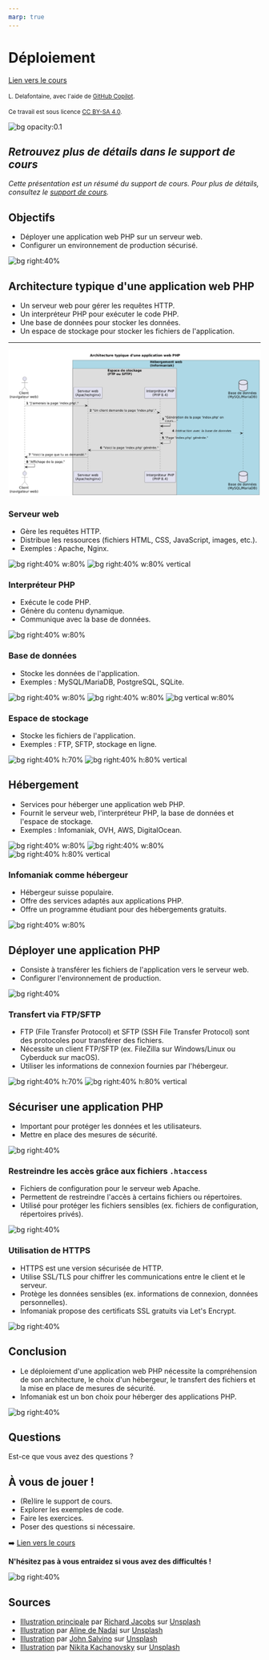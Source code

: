 ```yaml
---
marp: true
---
```


<!--
theme: custom-marp-theme
size: 16:9
paginate: true
author: L. Delafontaine, avec l'aide de GitHub Copilot
title: HEIG-VD ProgServ2 Course - Déploiement
description: Déploiement pour l'unité d'enseignement ProgServ2 enseigné à la HEIG-VD, Suisse
url: https://heig-vd-progserv-course.github.io/heig-vd-progserv2-course/03.01-deploiement/01-supports-de-cours/index.html
header: "**Déploiement**"
footer: '[**HEIG-VD**](https://heig-vd.ch) - [ProgServ2 2025-2026](https://github.com/heig-vd-progserv-course/heig-vd-progserv2-course) - [CC BY-SA 4.0](https://github.com/heig-vd-progserv-course/heig-vd-progserv2-course/blob/main/LICENSE.md)'
headingDivider: 6
math: mathjax
-->

# Déploiement

<!--
_class: lead
_paginate: false
-->

[Lien vers le cours][cours]

<small>L. Delafontaine, avec l'aide de
[GitHub Copilot](https://github.com/features/copilot).</small>

<small>Ce travail est sous licence [CC BY-SA 4.0][license].</small>

![bg opacity:0.1][illustration-principale]

## _Retrouvez plus de détails dans le support de cours_

<!-- _class: lead -->

_Cette présentation est un résumé du support de cours. Pour plus de détails,
consultez le [support de cours][cours]._

## Objectifs

- Déployer une application web PHP sur un serveur web.
- Configurer un environnement de production sécurisé.

![bg right:40%][illustration-objectifs]

## Architecture typique d'une application web PHP

- Un serveur web pour gérer les requêtes HTTP.
- Un interpréteur PHP pour exécuter le code PHP.
- Une base de données pour stocker les données.
- Un espace de stockage pour stocker les fichiers de l'application.

---

![bg h:85%](./images/architecture-typique-dune-application-web-php.png)

### Serveur web

- Gère les requêtes HTTP.
- Distribue les ressources (fichiers HTML, CSS, JavaScript, images, etc.).
- Exemples : Apache, Nginx.

![bg right:40% w:80%](https://upload.wikimedia.org/wikipedia/commons/1/10/Apache_HTTP_server_logo_%282019-present%29.svg)
![bg right:40% w:80% vertical](https://upload.wikimedia.org/wikipedia/commons/c/c5/Nginx_logo.svg)

### Interpréteur PHP

- Exécute le code PHP.
- Génère du contenu dynamique.
- Communique avec la base de données.

![bg right:40% w:80%](https://upload.wikimedia.org/wikipedia/commons/2/27/PHP-logo.svg)

### Base de données

- Stocke les données de l'application.
- Exemples : MySQL/MariaDB, PostgreSQL, SQLite.

![bg right:40% w:80%](https://www.sqlite.org/images/sqlite370_banner.svg)
![bg right:40% w:80%](https://upload.wikimedia.org/wikipedia/fr/6/62/MySQL.svg)
![bg vertical w:80%](https://mariadb.com/wp-content/uploads/2019/11/mariadb-horizontal-blue.svg)

### Espace de stockage

- Stocke les fichiers de l'application.
- Exemples : FTP, SFTP, stockage en ligne.

![bg right:40% h:70%](https://upload.wikimedia.org/wikipedia/commons/0/01/FileZilla_logo.svg)
![bg right:40% h:80% vertical](https://upload.wikimedia.org/wikipedia/commons/4/48/Cyberduck_icon.png)

## Hébergement

- Services pour héberger une application web PHP.
- Fournit le serveur web, l'interpréteur PHP, la base de données et l'espace de
  stockage.
- Exemples : Infomaniak, OVH, AWS, DigitalOcean.

![bg right:40% w:80%](https://upload.wikimedia.org/wikipedia/commons/f/f6/Logo_infomaniak_bleu.svg)
![bg right:40% w:80%](https://upload.wikimedia.org/wikipedia/commons/4/45/Logo_OVH.svg)
![bg right:40% h:80% vertical](https://upload.wikimedia.org/wikipedia/commons/f/ff/DigitalOcean_logo.svg)

### Infomaniak comme hébergeur

- Hébergeur suisse populaire.
- Offre des services adaptés aux applications PHP.
- Offre un programme étudiant pour des hébergements gratuits.

![bg right:40% w:80%](https://upload.wikimedia.org/wikipedia/commons/f/f6/Logo_infomaniak_bleu.svg)

## Déployer une application PHP

- Consiste à transférer les fichiers de l'application vers le serveur web.
- Configurer l'environnement de production.

![bg right:40%][illustration-principale]

### Transfert via FTP/SFTP

- FTP (File Transfer Protocol) et SFTP (SSH File Transfer Protocol) sont des
  protocoles pour transférer des fichiers.
- Nécessite un client FTP/SFTP (ex. FileZilla sur Windows/Linux ou Cyberduck sur
  macOS).
- Utiliser les informations de connexion fournies par l'hébergeur.

![bg right:40% h:70%](https://upload.wikimedia.org/wikipedia/commons/0/01/FileZilla_logo.svg)
![bg right:40% h:80% vertical](https://upload.wikimedia.org/wikipedia/commons/4/48/Cyberduck_icon.png)

## Sécuriser une application PHP

- Important pour protéger les données et les utilisateurs.
- Mettre en place des mesures de sécurité.

![bg right:40%][illustration-securiser-une-application-php]

### Restreindre les accès grâce aux fichiers `.htaccess`

- Fichiers de configuration pour le serveur web Apache.
- Permettent de restreindre l'accès à certains fichiers ou répertoires.
- Utilisé pour protéger les fichiers sensibles (ex. fichiers de configuration,
  répertoires privés).

![bg right:40%][illustration-securiser-une-application-php]

### Utilisation de HTTPS

- HTTPS est une version sécurisée de HTTP.
- Utilise SSL/TLS pour chiffrer les communications entre le client et le
  serveur.
- Protège les données sensibles (ex. informations de connexion, données
  personnelles).
- Infomaniak propose des certificats SSL gratuits via Let's Encrypt.

![bg right:40%][illustration-securiser-une-application-php]

## Conclusion

- Le déploiement d'une application web PHP nécessite la compréhension de son
  architecture, le choix d'un hébergeur, le transfert des fichiers et la mise en
  place de mesures de sécurité.
- Infomaniak est un bon choix pour héberger des applications PHP.

![bg right:40%][illustration-principale]

## Questions

<!-- _class: lead -->

Est-ce que vous avez des questions ?

## À vous de jouer !

- (Re)lire le support de cours.
- Explorer les exemples de code.
- Faire les exercices.
- Poser des questions si nécessaire.

➡️ [Lien vers le cours][cours]

**N'hésitez pas à vous entraidez si vous avez des difficultés !**

![bg right:40%][illustration-a-vous-de-jouer]

## Sources

- [Illustration principale][illustration-principale] par
  [Richard Jacobs](https://unsplash.com/@rj2747) sur
  [Unsplash](https://unsplash.com/photos/grayscale-photo-of-elephants-drinking-water-8oenpCXktqQ)
- [Illustration][illustration-objectifs] par
  [Aline de Nadai](https://unsplash.com/@alinedenadai) sur
  [Unsplash](https://unsplash.com/photos/j6brni7fpvs)
- [Illustration][illustration-securiser-une-application-php] par
  [John Salvino](https://unsplash.com/@jsalvino) sur
  [Unsplash](https://unsplash.com/photos/gray-steel-chain-locked-on-gate-bqGBbLq_yfc)
- [Illustration][illustration-a-vous-de-jouer] par
  [Nikita Kachanovsky](https://unsplash.com/@nkachanovskyyy) sur
  [Unsplash](https://unsplash.com/photos/white-sony-ps4-dualshock-controller-over-persons-palm-FJFPuE1MAOM)

<!-- URLs -->

[cours]:
	https://github.com/heig-vd-progserv-course/heig-vd-progserv2-course/tree/main/03.01-deploiement
[license]:
	https://github.com/heig-vd-progserv-course/heig-vd-progserv2-course/blob/main/LICENSE.md

<!-- Illustrations -->

[illustration-principale]:
	https://images.unsplash.com/photo-1517486430290-35657bdcef51?fit=crop&h=720
[illustration-objectifs]:
	https://images.unsplash.com/photo-1516389573391-5620a0263801?fit=crop&h=720
[illustration-securiser-une-application-php]:
	https://images.unsplash.com/photo-1508345228704-935cc84bf5e2?fit=crop&h=720
[illustration-a-vous-de-jouer]:
	https://images.unsplash.com/photo-1509198397868-475647b2a1e5?fit=crop&h=720
